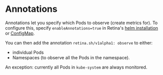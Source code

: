 # Annotations

Annotations let you specify which Pods to observe (create metrics for).
To configure this, specify `enableAnnotations=true` in Retina's [helm installation](../installation/setup.md) or [ConfigMap](../installation/config.md).

You can then add the annotation `retina.sh/v1alpha1: observe` to either:

- individual Pods
- Namespaces (to observe all the Pods in the namespace).

An exception: currently all Pods in `kube-system` are always monitored.
